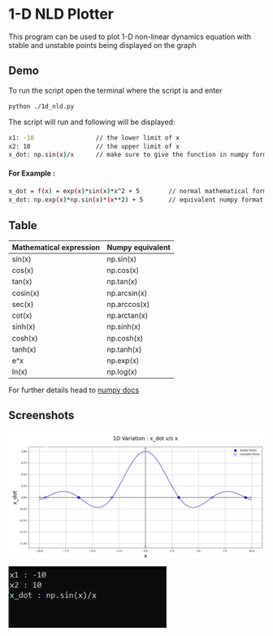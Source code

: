 
# 1-D NLD Plotter

This program can be used to plot 1-D non-linear dynamics equation with stable and
unstable points being displayed on the graph


## Demo

To run the script open the terminal where the script is and enter

```bash
python ./1d_nld.py
```
The script will run and following will be displayed:

```bash
x1: -10                 // the lower limit of x
x2: 10                  // the upper limit of x
x_dot: np.sin(x)/x      // make sure to give the function in numpy format
```

#### For Example :
```bash
x_dot = f(x) = exp(x)*sin(x)*x^2 + 5        // normal mathematical format
x_dot: np.exp(x)*np.sin(x)*(x**2) + 5       // equivalent numpy format, acceptable by sscript
```

## Table

| Mathematical expression | Numpy equivalent |
| ----------------------- | ---------------- |
| sin(x)                  | np.sin(x)        |
| cos(x)                  | np.cos(x)        |
| tan(x)                  | np.tan(x)        |
| cosin(x)                | np.arcsin(x)     |
| sec(x)                  | np.arccos(x)     |
| cot(x)                  | np.arctan(x)     |
| sinh(x)                 | np.sinh(x)       |
| cosh(x)                 | np.cosh(x)       |
| tanh(x)                 | np.tanh(x)       |
| e^x                     | np.exp(x)        |
| ln(x)                   | np.log(x)        |

For further details head to [numpy docs](https://numpy.org/doc/stable/])
## Screenshots

![Graph Screenshot](https://github.com/Vaibhav-Ramola/non-linear_dynamics_project/blob/master/Graph.jpg)

![Terminal Screenshot](https://github.com/Vaibhav-Ramola/non-linear_dynamics_project/blob/master/Terminal%20input.png)